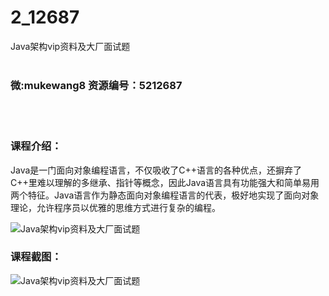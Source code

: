 # 2_12687
Java架构vip资料及大厂面试题
<br/></br>
<h3>微:mukewang8 资源编号：5212687</h3>
<br/></br>
<h3>课程介绍：</h3>
<p><a title="查看与 Java 相关的文章" target="_blank">Java</a>是一门面向对象编程语言，不仅吸收了C++语言的各种优点，还摒弃了C++里难以理解的多继承、指针等概念，因此<a title="查看与 Java 相关的文章" target="_blank">Java</a>语言具有功能强大和简单易用两个特征。Java语言作为静态面向对象编程语言的代表，极好地实现了面向对象理论，允许程序员以优雅的思维方式进行复杂的编程。</p>
<p><img src="https://www.ko996.com/wp-content/uploads/img/2020/05/2-2-300x199.png" alt="Java架构vip资料及大厂面试题"></p>
<div class="info-desc">
<h3>课程截图：</h3>
<p><img src="https://www.ko996.com/wp-content/uploads/img/2020/05/1-3.png" alt="Java架构vip资料及大厂面试题"></p>


			
</div>
